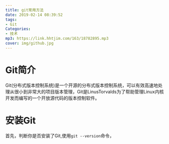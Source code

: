 ```yaml
---
title: git常用方法
date: 2019-02-14 08:39:52
tags:
- Git
Categories:
- 技术
mp3: https://link.hhtjim.com/163/18782895.mp3
cover: img/github.jpg
---
```


# Git简介
Git(分布式版本控制系统)是一个开源的分布式版本控制系统，可以有效高速地处理从很小到非常大的项目版本管理，Git是LinusTorvalds为了帮助管理Linux内核开发而编写的一个开放源代码的版本控制软件。

# 安装Git
首先，判断你是否安装了Git,使用`git --version`命令，



